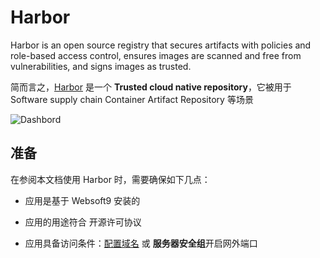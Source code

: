 # Harbor

Harbor is an open source registry that secures artifacts with policies and role-based access control, ensures images are scanned and free from vulnerabilities, and signs images as trusted. 

简而言之，[Harbor](https://goharbor.io/) 是一个 **Trusted cloud native repository**，它被用于 Software supply chain Container Artifact Repository  等场景


![Dashbord](https://libs.websoft9.com/Websoft9/DocsPicture/zh/harbor/harbor-gui-websoft9.png)


## 准备

在参阅本文档使用 Harbor 时，需要确保如下几点：

- 应用是基于 Websoft9 安装的

- 应用的用途符合 [](https://opensource.org/licenses/Apache-2.0) 开源许可协议

- 应用具备访问条件：[配置域名](./guide/appsetdomain) 或 **服务器安全组**开启网外端口